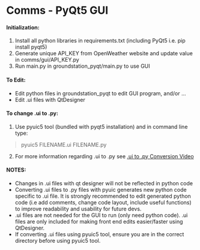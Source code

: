 # Comms - PyQt5 GUI

#### Initialization:
1. Install all python libraries in requirements.txt (including PyQt5 i.e. pip install pyqt5)
2. Generate unique API_KEY from OpenWeather website and update value in comms/gui/API_KEY.py
3. Run main.py in groundstation_pyqt/main.py to use GUI

#### To Edit:
- Edit python files in groundstation_pyqt to edit GUI program, and/or ...
- Edit .ui files with QtDesigner

#### To change .ui to .py:
1. Use pyuic5 tool (bundled with pyqt5 installation) and in command line type:
> pyuic5 FILENAME.ui FILENAME.py
2. For more information regarding .ui to .py see [.ui to .py Conversion Video](https://www.youtube.com/watch?v=1wEsP70hO0o)

#### NOTES:
- Changes in .ui files with qt designer will not be reflected in python code 
- Converting .ui files to .py files with pyuic generates new python code specific to .ui file. It is strongly recommended to edit generated python code (i.e add comments, change code layout, include useful functions) to improve readability and usability for future devs.
- .ui files are not needed for the GUI to run (only need python code). .ui files are only included for making front end edits easier/faster using QtDesigner.
- If converting .ui files using pyuic5 tool, ensure you are in the correct directory before using pyuic5 tool.
